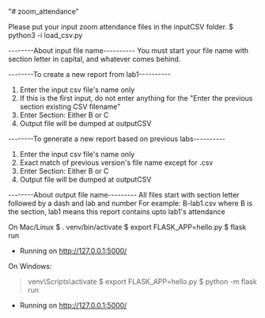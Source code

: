"# zoom_attendance" 

Please put your input zoom attendance files in the inputCSV folder.
$ python3 -i load_csv.py

--------About input file name----------
You must start your file name with section letter in capital, and whatever comes behind.

--------To create a new report from lab1----------
1.  Enter the input csv file's name only
2.  If this is the first input, do not enter anything for the "Enter the previous section existing CSV filename"
3.  Enter Section: Either B or C
4.  Output file will be dumped at outputCSV

--------To generate a new report based on previous labs----------
1.  Enter the input csv file's name only
2.  Exact match of previous version's file name except for .csv
3.  Enter Section: Either B or C
4.  Output file will be dumped at outputCSV

--------About output file name---------
All files start with section letter followed by a dash and lab and number
For example: B-lab1.csv where B is the section, lab1 means this report contains upto lab1's attendance


On Mac/Linux
$ . venv/bin/activate
$ export FLASK_APP=hello.py
$ flask run
 * Running on http://127.0.0.1:5000/

On Windows:
> venv\Scripts\activate
$ export FLASK_APP=hello.py
$ python -m flask run
 * Running on http://127.0.0.1:5000/
